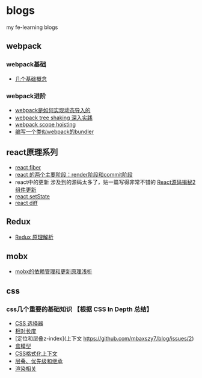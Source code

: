 # blogs
my fe-learning blogs

## webpack
### webpack基础
- [几个基础概念](https://github.com/mbaxszy7/blog/issues/12)
### webpack进阶
- [webpack是如何实现动态导入的](https://github.com/mbaxszy7/blog/issues/1)
- [webpack tree shaking 深入实践](https://github.com/mbaxszy7/blog/issues/9)
- [webpack scope hoisting](https://github.com/mbaxszy7/blog/issues/10)
- [编写一个类似webpack的bundler](https://github.com/mbaxszy7/blog/issues/13)

## react原理系列
- [react fiber](https://github.com/mbaxszy7/blog/issues/14)
- [react 的两个主要阶段：render阶段和commit阶段](https://github.com/mbaxszy7/blog/issues/16)
- react中的更新 涉及到的源码太多了，贴一篇写得非常不错的 [React源码揭秘2 组件更新](https://juejin.im/post/5eb9030b6fb9a043333c6071#heading-10)
- [react setState](https://github.com/mbaxszy7/blog/issues/15)
- [react diff](https://github.com/mbaxszy7/blog/issues/17)

## Redux
- [Redux 原理解析](https://github.com/mbaxszy7/blog/issues/18)

## mobx
- [mobx的依赖管理和更新原理浅析](https://github.com/mbaxszy7/blog/issues/20)

## css
### css几个重要的基础知识 【根据 CSS In Depth 总结】
- [CSS 选择器](https://github.com/mbaxszy7/blog/issues/5)
- [相对长度](https://github.com/mbaxszy7/blog/issues/6)
- [定位和层叠z-index](上下文 https://github.com/mbaxszy7/blog/issues/2)
- [盒模型](https://github.com/mbaxszy7/blog/issues/3)
- [CSS格式化上下文](https://github.com/mbaxszy7/blog/issues/4)
- [层叠、优先级和继承](https://github.com/mbaxszy7/blog/issues/7)
- [渲染相关](https://github.com/mbaxszy7/blog/issues/8)








